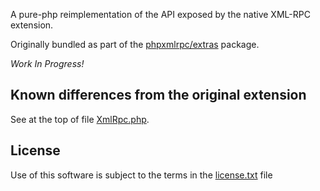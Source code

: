 A pure-php reimplementation of the API exposed by the native XML-RPC extension.

Originally bundled as part of the [phpxmlrpc/extras](https://github.com/gggeek/phpxmlrpc-extras) package.

*Work In Progress!*

Known differences from the original extension
---------------------------------------------
See at the top of file [XmlRpc.php](src/XmlRpc.php).

License
-------
Use of this software is subject to the terms in the [license.txt](license.txt) file

